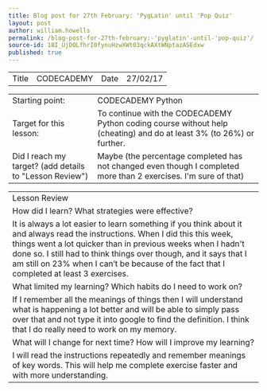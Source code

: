 ```yaml
---
title: Blog post for 27th February: 'PygLatin' until 'Pop Quiz'
layout: post
author: william.howells
permalink: /blog-post-for-27th-february:-'pyglatin'-until-'pop-quiz'/
source-id: 18I_UjDOLfhrI0fynuHzwXWt03qckAXtWNptazASEdxw
published: true
---
```

<table>
  <tr>
    <td>Title</td>
    <td>CODECADEMY</td>
    <td>Date</td>
    <td>27/02/17</td>
  </tr>
</table>


<table>
  <tr>
    <td>
Starting point:
</td>
    <td>
CODECADEMY Python</td>
  </tr>
  <tr>
    <td>
Target for this lesson:</td>
    <td>
To continue with the CODECADEMY Python coding course without help (cheating) and do at least 3% (to 26%) or further.</td>
  </tr>
  <tr>
    <td>Did I reach my target? 
(add details to "Lesson Review")</td>
    <td> 
Maybe (the percentage completed has not changed even though I completed more than 2 exercises.  I'm sure of that) </td>
  </tr>
</table>


<table>
  <tr>
    <td>
Lesson Review</td>
  </tr>
  <tr>
    <td>How did I learn?   What strategies were effective?</td>
  </tr>
  <tr>
    <td>
It is always a lot easier to learn something if you think about it and always read the instructions.  When I did this this week, things went a lot quicker than in previous weeks when I hadn't done so.  I still had to think things over though, and it says that I am still on 23% when I can’t be because of the fact that I completed at least 3 exercises.  </td>
  </tr>
  <tr>
    <td>What limited my learning?   Which habits do I need to work on?</td>
  </tr>
  <tr>
    <td>
If I remember all the meanings of things then I will understand what is happening a lot better and will be able to simply pass over that and not type it into google to find the definition.  I think that I do really need to work on my memory.</td>
  </tr>
  <tr>
    <td>What will I change for next time?   How will I improve my learning?</td>
  </tr>
  <tr>
    <td>
I will read the instructions repeatedly and remember meanings of key words.  This will help me complete exercise faster and with more understanding.



</td>
  </tr>
</table>


